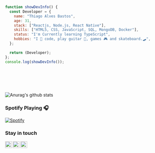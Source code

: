 ```javascript 
function showDevInfo() {  
  const Developer = {
    name: "Thiago Alves Bastos",
    age: 31, 
    stack: ["Reactjs, Node.js, React Native"],
    skills: ["HTML5, CSS, JavaScript, SQL, MongoDB, Docker"],
    status: "I'm Currently learning TypeScript",  
    hobbies: "I 💜 code, play guitar 🎸, games 🎮 and skateboard.🛹",
  };
      
  return (Developer);    
};    
console.log(showDevInfo());   
   
      
 ```   
              
 <br />                 
 <br />                 
                   
        
![Anurag's github stats](https://github-readme-stats.vercel.app/api?username=the-one-who-knoccks&show_icons=true&theme=dark)
  

### Spotify Playing 🎧
[![Spotify](https://now-playing-spotify.vercel.app/api/spotify)](https://open.spotify.com/user/thiagoalves.informatica)

       
        
### Stay in touch    
  
[<img align="left" alt="the-one-who-knoccks | Twitter" width="22px" src="https://cdn.jsdelivr.net/npm/simple-icons@v3/icons/twitter.svg" />][twitter]
[<img align="left" alt="the.one.who.knoccks | LinkedIn" width="22px" src="https://cdn.jsdelivr.net/npm/simple-icons@v3/icons/linkedin.svg" />][linkedin]
[<img align="left" alt="the-one-who-knoccks | Instagram" width="22px" src="https://cdn.jsdelivr.net/npm/simple-icons@v3/icons/instagram.svg" />][instagram]
 
 
[twitter]: https://twitter.com/the-one-who-knoccks 
[instagram]: https://instagram.com/the.one.who.knoccks
[linkedin]: https://linkedin.com/in/thiagoalves89
 
 

